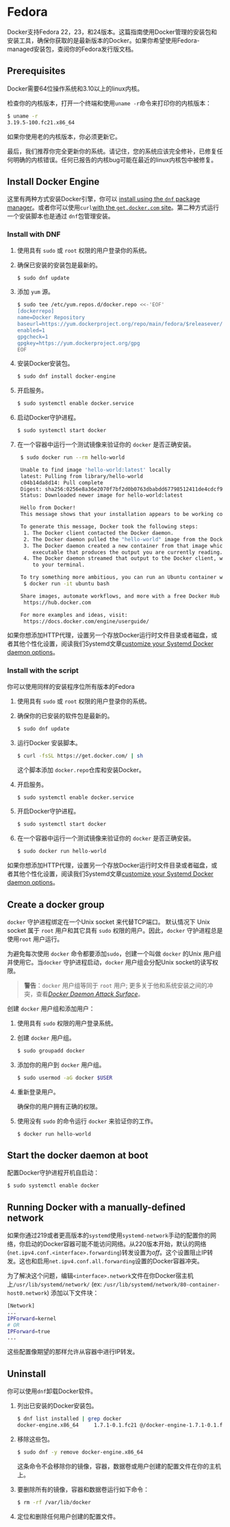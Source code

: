 # Fedora[](https://docs.docker.com/engine/installation/linux/fedora/#fedora)

Docker支持Fedora 22，23，和24版本。这篇指南使用Docker管理的安装包和安装工具，确保你获取的是最新版本的Docker。如果你希望使用Fedora-managed安装包，查阅你的Fedora发行版文档。

## Prerequisites[](https://docs.docker.com/engine/installation/linux/fedora/#prerequisites)

Docker需要64位操作系统和3.10以上的linux内核。

检查你的内核版本，打开一个终端和使用`uname -r`命令来打印你的内核版本：

```bash
$ uname -r
3.19.5-100.fc21.x86_64
```

如果你使用老的内核版本，你必须更新它。

最后，我们推荐你完全更新你的系统。请记住，您的系统应该完全修补，已修复任何明确的内核错误。任何已报告的内核bug可能在最近的linux内核包中被修复。

## Install Docker Engine[](https://docs.docker.com/engine/installation/linux/fedora/#install-docker-engine)

这里有两种方式安装Docker引擎，你可以 [install using the `dnf` package manager](https://docs.docker.com/engine/installation/linux/fedora/#install-with-dnf)。或者你可以使用`curl`[with the `get.docker.com` site](https://docs.docker.com/engine/installation/linux/fedora/#install-with-the-script)。第二种方式运行一个安装脚本也是通过 `dnf`包管理安装。

### Install with DNF[](https://docs.docker.com/engine/installation/linux/fedora/#install-with-dnf)

1. 使用具有 `sudo` 或  `root` 权限的用户登录你的系统。

2. 确保已安装的安装包是最新的。

    ```bash
    $ sudo dnf update
    ```

3. 添加 `yum` 源。

    ```bash
    $ sudo tee /etc/yum.repos.d/docker.repo <<-'EOF'
    [dockerrepo]
    name=Docker Repository
    baseurl=https://yum.dockerproject.org/repo/main/fedora/$releasever/
    enabled=1
    gpgcheck=1
    gpgkey=https://yum.dockerproject.org/gpg
    EOF
    ```

4. 安装Docker安装包。

    ```bash
    $ sudo dnf install docker-engine
    ```

5. 开启服务。

    ```bash
    $ sudo systemctl enable docker.service
    ```

6. 启动Docker守护进程。

    ```bash
    $ sudo systemctl start docker
    ```

7. 在一个容器中运行一个测试镜像来验证你的 `docker` 是否正确安装。

    ```bash
     $ sudo docker run --rm hello-world

     Unable to find image 'hello-world:latest' locally
     latest: Pulling from library/hello-world
     c04b14da8d14: Pull complete
     Digest: sha256:0256e8a36e2070f7bf2d0b0763dbabdd67798512411de4cdcf9431a1feb60fd9
     Status: Downloaded newer image for hello-world:latest

     Hello from Docker!
     This message shows that your installation appears to be working correctly.

     To generate this message, Docker took the following steps:
      1. The Docker client contacted the Docker daemon.
      2. The Docker daemon pulled the "hello-world" image from the Docker Hub.
      3. The Docker daemon created a new container from that image which runs the
         executable that produces the output you are currently reading.
      4. The Docker daemon streamed that output to the Docker client, which sent it
         to your terminal.

     To try something more ambitious, you can run an Ubuntu container with:
      $ docker run -it ubuntu bash

     Share images, automate workflows, and more with a free Docker Hub account:
      https://hub.docker.com

     For more examples and ideas, visit:
      https://docs.docker.com/engine/userguide/
    ```

如果你想添加HTTP代理，设置另一个存放Docker运行时文件目录或者磁盘，或者其他个性化设置，阅读我们Systemd文章[customize your Systemd Docker daemon options](https://docs.docker.com/engine/admin/systemd/)。

### Install with the script[](https://docs.docker.com/engine/installation/linux/fedora/#install-with-the-script)

你可以使用同样的安装程序位所有版本的Fedora

1. 使用具有 `sudo` 或 `root` 权限的用户登录你的系统。

2. 确保你的已安装的软件包是最新的。

    ```bash
    $ sudo dnf update
    ```

3. 运行Docker 安装脚本。

    ```bash
    $ curl -fsSL https://get.docker.com/ | sh
    ```

    这个脚本添加 `docker.repo`仓库和安装Docker。

4. 开启服务。

    ```bash
    $ sudo systemctl enable docker.service
    ```

5. 开启Docker守护进程。

    ```bash
    $ sudo systemctl start docker
    ```

6. 在一个容器中运行一个测试镜像来验证你的 `docker` 是否正确安装。

    ```bash
    $ sudo docker run hello-world
    ```

如果你想添加HTTP代理，设置另一个存放Docker运行时文件目录或者磁盘，或者其他个性化设置，阅读我们Systemd文章[customize your Systemd Docker daemon options](https://docs.docker.com/engine/admin/systemd/)。

## Create a docker group[](https://docs.docker.com/engine/installation/linux/fedora/#create-a-docker-group)

 `docker` 守护进程绑定在一个Unix socket 来代替TCP端口。 默认情况下 Unix socket 属于 `root` 用户和其它具有 `sudo` 权限的用户。因此，`docker` 守护进程总是使用`root` 用户运行。

为避免每次使用 `docker` 命令都要添加`sudo`，创建一个叫做 `docker` 的Unix 用户组并使用它。当`docker` 守护进程启动，`docker` 用户组会分配Unix socket的读写权限。

> **警告**：`docker` 用户组等同于 `root` 用户;  更多关于他和系统安装之间的冲突，查看[*Docker Daemon Attack Surface*](https://docs.docker.com/engine/security/security/#docker-daemon-attack-surface)。

创建 `docker` 用户组和添加用户：

1. 使用具有 `sudo` 权限的用户登录系统。

2. 创建 `docker` 用户组。

    ```bash
    $ sudo groupadd docker
    ```

3. 添加你的用户到 `docker` 用户组。

    ```bash
    $ sudo usermod -aG docker $USER
    ```

4.  重新登录用户。

     确保你的用户拥有正确的权限。

5. 使用没有 `sudo` 的命令运行 `docker` 来验证你的工作。

    ```bash
    $ docker run hello-world
    ```

## Start the docker daemon at boot[](https://docs.docker.com/engine/installation/linux/fedora/#start-the-docker-daemon-at-boot)

配置Docker守护进程开机自启动：

```bash
$ sudo systemctl enable docker
```

## Running Docker with a manually-defined network[](https://docs.docker.com/engine/installation/linux/fedora/#running-docker-with-a-manually-defined-network)

如果你通过219或者更高版本的`systemd`使用`systemd-network`手动的配置你的网络，你启动的Docker容器可能不能访问网络。从220版本开始，默认的网络 (`net.ipv4.conf.<interface>.forwarding`)转发设置为*off*。这个设置阻止IP转发。这也和启用`net.ipv4.conf.all.forwarding`设置的Docker容器冲突。

为了解决这个问题，编辑`<interface>.network`文件在你Docker宿主机上`/usr/lib/systemd/network/` (ex: `/usr/lib/systemd/network/80-container-host0.network`) 添加以下文件块：

```bash
[Network]
...
IPForward=kernel
# OR
IPForward=true
...
```

这些配置像期望的那样允许从容器中进行IP转发。

## Uninstall[](https://docs.docker.com/engine/installation/linux/fedora/#uninstall)

你可以使用`dnf`卸载Docker软件。

1. 列出已安装的Docker安装包。

    ```bash
    $ dnf list installed | grep docker
    docker-engine.x86_64     1.7.1-0.1.fc21 @/docker-engine-1.7.1-0.1.fc21.el7.x86_64
    ```

2. 移除这些包。

    ```bash
    $ sudo dnf -y remove docker-engine.x86_64
    ```

    这条命令不会移除你的镜像，容器，数据卷或用户创建的配置文件在你的主机上。

3. 要删除所有的镜像，容器和数据卷运行如下命令：

    ```bash
    $ rm -rf /var/lib/docker
    ```

4. 定位和删除任何用户创建的配置文件。
